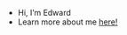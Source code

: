 - Hi, I’m Edward
- Learn more about me [here!](https://edwjchen.github.io/)

<!---
edwjchen/edwjchen is a ✨ special ✨ repository because its `README.md` (this file) appears on your GitHub profile.
You can click the Preview link to take a look at your changes.
--->
